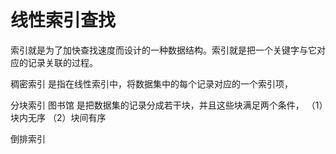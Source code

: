  # 线性索引查找

索引就是为了加快查找速度而设计的一种数据结构。索引就是把一个关键字与它对应的记录关联的过程。

稠密索引
是指在线性索引中，将数据集中的每个记录对应的一个索引项，

分块索引
图书馆
是把数据集的记录分成若干块，并且这些块满足两个条件，
（1）块内无序
（2）块间有序

倒排索引
